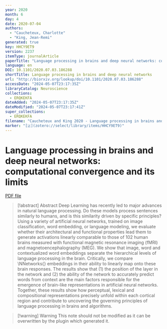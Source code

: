 ```yaml
---
year: 2020
month: 6
day: 4
date: 2020-07-04
authors:
  - "Caucheteux, Charlotte"
  - "King, Jean-Remi"
generated: true
key: HHCY9ET9
version: 2237
itemType: journalArticle
paperTitle: "Language processing in brains and deep neural networks: computational convergence and its limits"
language: en
DOI: 10.1101/2020.07.03.186288
shortTitle: Language processing in brains and deep neural networks
url: "http://biorxiv.org/lookup/doi/10.1101/2020.07.03.186288"
accessDate: "2024-05-07T23:17:35Z"
libraryCatalog: Neuroscience
collections:
  - ERQKEKFA
dateAdded: "2024-05-07T23:17:35Z"
dateModified: "2024-05-07T23:17:41Z"
super_collections:
  - ERQKEKFA
filename: "Caucheteux and King 2020 - Language processing in brains and deep neural networks: computational convergence and its limits.pdf"
marker: "[🇿](zotero://select/library/items/HHCY9ET9)"
---
```

# Language processing in brains and deep neural networks: computational convergence and its limits

[PDF file](/Papers/PDFs/Caucheteux%20and%20King%202020%20-%20Language%20processing%20in%20brains%20and%20deep%20neural%20networks:%20computational%20convergence%20and%20its%20limits.pdf)

> [!abstract] Abstract
> Deep Learning has recently led to major advances in natural language processing. Do these models process sentences similarly to humans, and is this similarity driven by specific principles? Using a variety of artificial neural networks, trained on image classification, word embedding, or language modeling, we evaluate whether their architectural and functional properties lead them to generate activations linearly comparable to those of 102 human brains measured with functional magnetic resonance imaging (fMRI) and magnetoencephalography (MEG). We show that image, word and contextualized word embeddings separate the hierarchical levels of language processing in the brain. Critically, we compare \NNetworks{} embeddings in their ability to linearly map onto these brain responses. The results show that (1) the position of the layer in the network and (2) the ability of the network to accurately predict words from context are the main factors responsible for the emergence of brain-like representations in artificial neural networks. Together, these results show how perceptual, lexical and compositional representations precisely unfold within each cortical region and contribute to uncovering the governing principles of language processing in brains and algorithms.

>[!warning] Warning
> This note should not be modified as it can be overwritten by the plugin which generated it.

